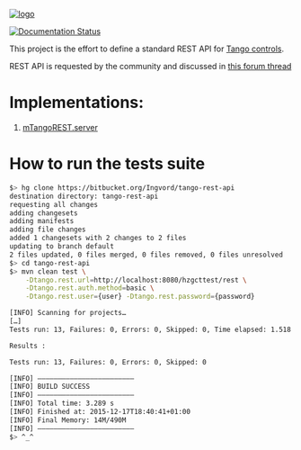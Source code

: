 [![logo](http://www.tango-controls.org/static/tango/img/logo_tangocontrols.png)](http://www.tango-controls.org)

[![Documentation Status](https://readthedocs.org/projects/tango-rest-api/badge/?version=latest)](http://tango-rest-api.readthedocs.io/en/latest/?badge=latest)

This project is the effort to define a standard REST API for [Tango controls](http://www.tango-controls.org).

REST API is requested by the community and discussed in [this forum thread](http://www.tango-controls.org/community/forum/c/general/development/tango-feature-request-4-defining-a-standard-tango-rest-api/)

# Implementations:

1. [mTangoREST.server](https://bitbucket.org/hzgwpn/mtango/wiki/Home#markdown-header-getting-started-with-mtangorestserver)

# How to run the tests suite #

```BASH
$> hg clone https://bitbucket.org/Ingvord/tango-rest-api 
destination directory: tango-rest-api
requesting all changes
adding changesets
adding manifests
adding file changes
added 1 changesets with 2 changes to 2 files
updating to branch default
2 files updated, 0 files merged, 0 files removed, 0 files unresolved
$> cd tango-rest-api
$> mvn clean test \
    -Dtango.rest.url=http://localhost:8080/hzgcttest/rest \
    -Dtango.rest.auth.method=basic \
    -Dtango.rest.user={user} -Dtango.rest.password={password}

[INFO] Scanning for projects…
[…]
Tests run: 13, Failures: 0, Errors: 0, Skipped: 0, Time elapsed: 1.518 sec

Results :

Tests run: 13, Failures: 0, Errors: 0, Skipped: 0

[INFO] ————————————————————————
[INFO] BUILD SUCCESS
[INFO] ————————————————————————
[INFO] Total time: 3.289 s
[INFO] Finished at: 2015-12-17T18:40:41+01:00
[INFO] Final Memory: 14M/490M
[INFO] ————————————————————————
$> ^_^
```
